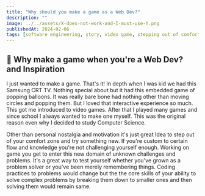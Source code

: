 ```yaml
---
title: "Why should you make a game as a Web Dev?"
description: ""
image: ../../assets/X-does-not-work-and-I-must-use-Y.png
publishedAt: 2024-02-06
tags: [software engineering, story, video game, stepping out of comfort zone]
---
```


## 🤔 Why make a game when you're a Web Dev? and Inspiration

I just wanted to make a game. That's it! In depth when I was kid we had this Samsung CRT TV. Nothing special about but it had this embedded game of popping balloons. It was really bare bone had nothing other than moving circles and popping them. But I loved that interactive experience so much. This got me introduced to video games. After that I played many games and since school I always wanted to make one myself. This was the original reason even why I decided to study Computer Science.

Other than personal nostalgia and motivation it's just great Idea to step out of your comfort zone and try something new. If you're custom to certain flow and knowledge you're not challenging yourself enough. Working on game you get to enter this new domain of unknown challenges and problems. It's a great way to test yourself whether you've grown as a problem solver or you've been merely remembering things. Coding practices to problems would change but the the core skills of your ability to solve complex problems by breaking them down to smaller ones and then solving them would remain same.
